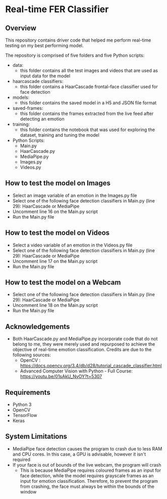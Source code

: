 # Real-time FER Classifier

## Overview
This repository contains driver code that helped me perform real-time testing on my best performing model.

The repository is comprised of five folders and five Python scripts:
- data:
    - this folder contains all the test images and videos that are used as input data for the model
- haarcascade classifiers:
    - this folder contains a HaarCascade frontal-face classifier used for face detection
- models:
    - this folder contains the saved model in a H5 and JSON file format
- saved-frames:
    - this folder contains the frames extracted from the live feed after detecting an emotion
- training:
    - this folder contains the notebook that was used for exploring the dataset, training and tuning the model
- Python Scripts:
    - Main.py
    - HaarCascade.py
    - MediaPipe.py
    - Images.py
    - Videos.py


## How to test the model on Images
- Select an image variable of an emotion in the Images.py file
- Select one of the following face detection classifiers in Main.py (line 29): HaarCascade or MediaPipe
- Uncomment line 16 on the Main.py script
- Run the Main.py file

## How to test the model on Videos
- Select a video variable of an emotion in the Videos.py file
- Select one of the following face detection classifiers in Main.py (line 29): HaarCascade or MediaPipe
- Uncomment line 17 on the Main.py script
- Run the Main.py file

## How to test the model on a Webcam
- Select one of the following face detection classifiers in Main.py (line 29): HaarCascade or MediaPipe
- Uncomment line 18 on the Main.py script
- Run the Main.py file


## Acknowledgements
- Both HaarCascade.py and MediaPipe.py incorporate code that do not belong to me, they were merely used and repurposed to achieve the objective of real-time emotion classification. Credits are due to the following sources:
    - OpenCV : https://docs.opencv.org/3.4/db/d28/tutorial_cascade_classifier.html
    - Advanced Computer Vision with Python - Full Course: https://youtu.be/01sAkU_NvOY?t=5307


## Requirements
- Python 3
- OpenCV
- TensorFlow 
- Keras


## System Limitations
- MediaPipe face detection causes the program to crash due to less RAM and CPU cores. In this case, a GPU is advisable, however it isn't required
- If your face is out of bounds of the live webcam, the program will crash
    - This is because MediaPipe requires coloured frames as an input for face detection, while the model requires grayscale frames as an input for emotion classification. Therefore, to prevent the program from crashing, the face must always be within the bounds of the window
